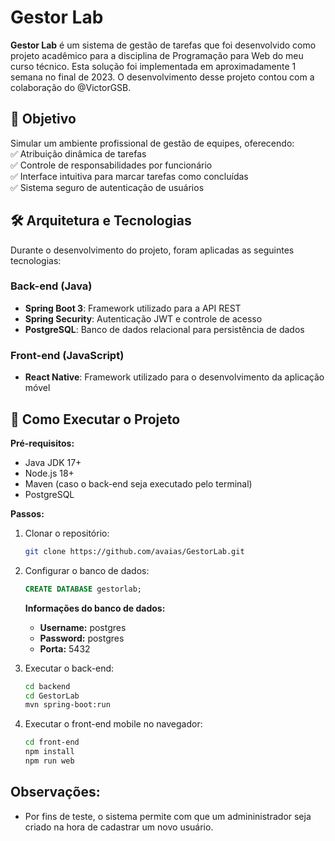 # Gestor Lab  

**Gestor Lab** é um sistema de gestão de tarefas que foi desenvolvido como projeto acadêmico para a disciplina de Programação para Web do meu curso técnico. Esta solução foi implementada em aproximadamente 1 semana no final de 2023. O desenvolvimento desse projeto contou com a colaboração do @VictorGSB.

## 🎯 Objetivo  
Simular um ambiente profissional de gestão de equipes, oferecendo:  
✅ Atribuição dinâmica de tarefas  
✅ Controle de responsabilidades por funcionário  
✅ Interface intuitiva para marcar tarefas como concluídas  
✅ Sistema seguro de autenticação de usuários  

## 🛠 Arquitetura e Tecnologias  
Durante o desenvolvimento do projeto, foram aplicadas as seguintes tecnologias:  

### Back-end (Java)  
- **Spring Boot 3**: Framework utilizado para a API REST  
- **Spring Security**: Autenticação JWT e controle de acesso  
- **PostgreSQL**: Banco de dados relacional para persistência de dados  

### Front-end (JavaScript)  
- **React Native**: Framework utilizado para o desenvolvimento da aplicação móvel


## 🚀 Como Executar o Projeto  
**Pré-requisitos:**  
- Java JDK 17+  
- Node.js 18+ 
- Maven (caso o back-end seja executado pelo terminal)
- PostgreSQL

**Passos:**  
1. Clonar o repositório:  
   ```bash
   git clone https://github.com/avaias/GestorLab.git
   ```

2. Configurar o banco de dados:  
   ```sql
   CREATE DATABASE gestorlab;
   ```
    **Informações do banco de dados:** 
    * **Username:** postgres
    * **Password:** postgres
    * **Porta:** 5432

3. Executar o back-end:  
   ```bash
   cd backend
   cd GestorLab
   mvn spring-boot:run
   ```

4. Executar o front-end mobile no navegador:  
   ```bash
   cd front-end
   npm install
   npm run web
   ```

## Observações:
* Por fins de teste, o sistema permite com que um admininistrador seja criado na hora de cadastrar um novo usuário.








